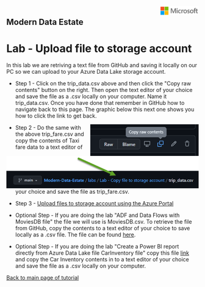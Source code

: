 <img style="float: right;" src="../../graphics/solutions-microsoft-logo-small.png">

## Modern Data Estate
# Lab - Upload file to storage account

In this lab we are retriving a text file from GitHub and saving it locally on our PC so we can upload to your Azure Data Lake storage account.


- Step 1 - Click on the trip_data.csv above and then click the "Copy raw contents" button on the right. Then open the text editor of your choice and save the file as a .csv locally on your computer. Name it trip_data.csv. Once you have done that remember in GitHub how to navigate back to this page. The graphic below this next one shows you how to click the link to get back.

<img style="float: right;" src="../../graphics/githubcopyraw.png">

<img style="float: right;" src="../../graphics/navigatebacktofilelab.png">


- Step 2 - Do the same with the above trip_fare.csv and copy the contents of Taxi fare data to a text editor of your choice and save the file as trip_fare.csv.

- Step 3 - [Upload files to storage account using the Azure Portal](https://docs.microsoft.com/en-us/azure/storage/blobs/storage-quickstart-blobs-portal)

- Optional Step - If you are doing the lab "ADF and Data Flows with MoviesDB file" the file we will use is MoviesDB.csv. To retrieve the file from GitHub, copy the contents to a text editor of your choice to save locally as a .csv file. 
  The file can be found [here](https://raw.githubusercontent.com/djpmsft/adf-ready-demo/master/moviesDB.csv).

- Optional Step - If you are doing the lab "Create a Power BI report directly from Azure Data Lake file CarInventory file" copy this file [link](https://raw.githubusercontent.com/krepko7/Modern-Data-Estate/main/labs/Lab2%20-%20Copy%20file%20to%20storage%20account/CarInventory.csv?token=AEX6LLP6DSYH77DNUXLXHO3BHOS44) and copy the Car Inventory contents in to a text editor of your choice and save the file as a .csv locally on your computer. 

[Back to main page of tutorial](https://github.com/krepko7/Modern-Data-Estate)

